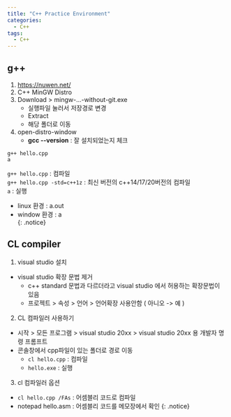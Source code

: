 ```yaml
---
title: "C++ Practice Environment"
categories:
  - C++
tags:
  - C++
---
```


## g++
1. https://nuwen.net/  
2. C++ MinGW Distro  
3. Download > mingw-...-without-git.exe  
	* 실행파일 눌러서 저장경로 변경
	* Extract
	* 해당 폴더로 이동
4. open-distro-window  
	* **gcc --version** : 잘 설치되었는지 체크  
```
g++ hello.cpp
a
```
`g++ hello.cpp` : 컴파일  
`g++ hello.cpp -std=c++1z` : 최신 버전의 c++14/17/20버전의 컴파일  
`a` : 실행  
* linux 환경 : a.out  
* window 환경 : a  
{: .notice}

## CL compiler  
1. visual studio 설치  
* visual studio 확장 문법 제거  
	* c++ standard 문법과 다르더라고 visual studio 에서 허용하는 확장문법이 있음  
	* 프로젝트 > 속성 > 언어 > 언어확장 사용안함 ( 아니오 -> 예 )  
2. CL 컴파일러 사용하기
* 시작 > 모든 프로그램 > visual studio 20xx > visual studio 20xx 용 개발자 명령 프롬프트  
* 콘솔창에서 cpp파일이 있는 폴더로 경로 이동  
	* `cl hello.cpp` : 컴파일
	* `hello.exe` : 실행  
3. cl 컴파일러 옵션  
* `cl hello.cpp /FAs` : 어셈블리 코드로 컴파일  
* notepad hello.asm : 어셈블리 코드를 메모장에서 확인 
{: .notice}